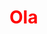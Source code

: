 <head>
    <style>
        h1 {
            color: red;
        }
    </style>
</head>
<body>
    <h1>Ola</h1>
</body>